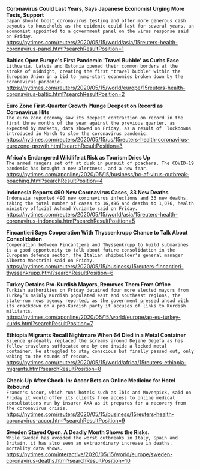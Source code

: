 **Coronavirus Could Last Years, Says Japanese Economist Urging More Tests, Support**\
`Japan should boost coronavirus testing and offer more generous cash payouts to households as the epidemic could last for several years, an economist appointed to a government panel on the virus response said on Friday.`\
https://nytimes.com/reuters/2020/05/15/world/asia/15reuters-health-coronavirus-panel.html?searchResultPosition=1

**Baltics Open Europe's First Pandemic 'Travel Bubble' as Curbs Ease**\
`Lithuania, Latvia and Estonia opened their common borders at the stroke of midnight, creating the first "travel bubble" within the European Union in a bid to jump-start economies broken down by the coronavirus pandemic.`\
https://nytimes.com/reuters/2020/05/15/world/europe/15reuters-health-coronavirus-baltic.html?searchResultPosition=2

**Euro Zone First-Quarter Growth Plunge Deepest on Record as Coronavirus Hits**\
`The euro zone economy saw its deepest contraction on record in the first three months of the year against the previous quarter, as expected by markets, data showed on Friday, as a result of  lockdowns introduced in March to slow the coronavirus pandemic.`\
https://nytimes.com/reuters/2020/05/15/us/15reuters-health-coronavirus-eurozone-growth.html?searchResultPosition=3

**Africa's Endangered Wildlife at Risk as Tourism Dries Up**\
`The armed rangers set off at dusk in pursuit of poachers. The COVID-19 pandemic has brought a new alertness, and a new fear.`\
https://nytimes.com/aponline/2020/05/15/business/bc-af-virus-outbreak-poaching.html?searchResultPosition=4

**Indonesia Reports 490 New Coronavirus Cases, 33 New Deaths**\
`Indonesia reported 490 new coronavirus infections and 33 new deaths, taking the total number of cases to 16,496 and deaths to 1,076, health ministry official Achmad Yurianto said on Friday.`\
https://nytimes.com/reuters/2020/05/15/world/asia/15reuters-health-coronavirus-indonesia.html?searchResultPosition=5

**Fincantieri Says Cooperation With Thyssenkrupp Chance to Talk About Consolidation**\
`Cooperation between Fincantieri and Thyssenkrupp to build submarines is a good opportunity to talk about future consolidation in the European defence sector, the Italian shipbuilder's general manager Alberto Maestrini said on Friday.    `\
https://nytimes.com/reuters/2020/05/15/business/15reuters-fincantieri-thyssenkrupp.html?searchResultPosition=6

**Turkey Detains Pro-Kurdish Mayors, Removes Them From Office**\
`Turkish authorities on Friday detained four more elected mayors from Turkey’s mainly Kurdish populated east and southeast regions, the state-run news agency reported, as the government pressed ahead with its crackdown on a pro-Kurdish party it accuses of links to Kurdish militants.`\
https://nytimes.com/aponline/2020/05/15/world/europe/ap-eu-turkey-kurds.html?searchResultPosition=7

**Ethiopia Migrants Recall Nightmare When 64 Died in a Metal Container**\
`Silence gradually replaced the screams around Dejene Degefa as his fellow travelers suffocated one by one inside a locked metal container. He struggled to stay conscious but finally passed out, only waking to the sounds of rescue. `\
https://nytimes.com/reuters/2020/05/15/world/africa/15reuters-ethiopia-migrants.html?searchResultPosition=8

**Check-Up After Check-In: Accor Bets on Online Medicine for Hotel Rebound**\
`France's Accor, which runs hotels such as Ibis and Movenpick, said on Friday it would offer its clients free access to online medical consultations run by insurer AXA as it prepares for a recovery from the coronavirus crisis.`\
https://nytimes.com/reuters/2020/05/15/business/15reuters-health-coronavirus-accor.html?searchResultPosition=9

**Sweden Stayed Open. A Deadly Month Shows the Risks.**\
`While Sweden has avoided the worst outbreaks in Italy, Spain and Britain, it has also seen an extraordinary increase in deaths, mortality data shows.`\
https://nytimes.com/interactive/2020/05/15/world/europe/sweden-coronavirus-deaths.html?searchResultPosition=10

